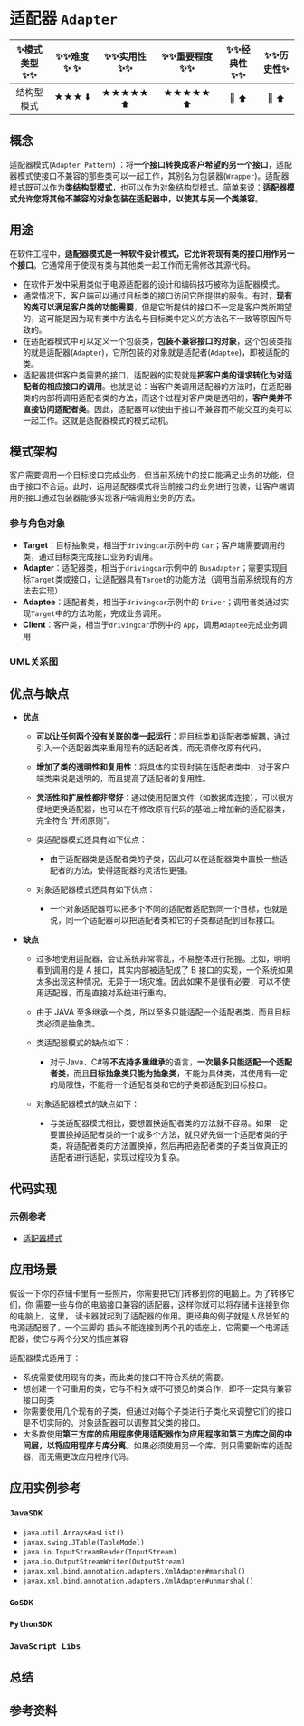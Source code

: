 # 适配器 `Adapter`

| :sparkles:模式类型:sparkles::sparkles:|:sparkles::sparkles:难度:sparkles:  :sparkles: | :sparkles::sparkles:实用性:sparkles::sparkles: | :sparkles::sparkles:重要程度:sparkles::sparkles: |  :sparkles::sparkles:经典性:sparkles::sparkles: | :sparkles::sparkles:历史性:sparkles: |
| :----------------------------------------: | :-----------------------------------------------: | :-------------------------------------------------: | :----------------------------------------------------: | :--------------------------------------------------: | :--------------------------------------: |
|                   结构型模式                         |                ★★★ :arrow_down:                 |                  ★★★★★ :arrow_up:                   |                    ★★★★★ :arrow_up:                    |              :green_heart:  :arrow_up:               |        :green_heart:  :arrow_up:         |

## 概念
适配器模式(`Adapter Pattern`) ：将**一个接口转换成客户希望的另一个接口**，适配器模式使接口不兼容的那些类可以一起工作，其别名为包装器(`Wrapper`)。适配器模式既可以作为**类结构型模式**，也可以作为对象结构型模式。简单来说：**适配器模式允许您将其他不兼容的对象包装在适配器中，以使其与另一个类兼容**。

## 用途
在软件工程中，**适配器模式是一种软件设计模式，它允许将现有类的接口用作另一个接口**。它通常用于使现有类与其他类一起工作而无需修改其源代码。

+ 在软件开发中采用类似于电源适配器的设计和编码技巧被称为适配器模式。
+ 通常情况下，客户端可以通过目标类的接口访问它所提供的服务。有时，**现有的类可以满足客户类的功能需要**，但是它所提供的接口不一定是客户类所期望的，这可能是因为现有类中方法名与目标类中定义的方法名不一致等原因所导致的。
+ 在适配器模式中可以定义一个包装类，**包装不兼容接口的对象**，这个包装类指的就是适配器(`Adapter`)，它所包装的对象就是适配者(`Adaptee`)，即被适配的类。
+ 适配器提供客户类需要的接口，适配器的实现就是**把客户类的请求转化为对适配者的相应接口的调用**。也就是说：当客户类调用适配器的方法时，在适配器类的内部将调用适配者类的方法，而这个过程对客户类是透明的，**客户类并不直接访问适配者类**。因此，适配器可以使由于接口不兼容而不能交互的类可以一起工作。这就是适配器模式的模式动机。

## 模式架构
客户需要调用一个目标接口完成业务，但当前系统中的接口能满足业务的功能，但由于接口不合适。此时，运用适配器模式将当前接口的业务进行包装，让客户端调用的接口通过包装器能够实现客户端调用业务的方法。

### 参与角色对象
+ **Target**：目标抽象类，相当于`drivingcar`示例中的 `Car`；客户端需要调用的类，通过目标类完成接口业务的调用。
+ **Adapter**：适配器类，相当于`drivingcar`示例中的 `BusAdapter`；需要实现目标`Target`类或接口，让适配器具有`Target`的功能方法（调用当前系统现有的方法去实现）
+ **Adaptee**：适配者类，相当于`drivingcar`示例中的 `Driver`；调用者类通过实现`Target`中的方法功能，完成业务调用。
+ **Client**：客户类，相当于`drivingcar`示例中的 `App`，调用`Adaptee`完成业务调用


### UML关系图



## 优点与缺点

+ **优点**
	- **可以让任何两个没有关联的类一起运行**：将目标类和适配者类解耦，通过引入一个适配器类来重用现有的适配者类，而无须修改原有代码。
	- **增加了类的透明性和复用性**：将具体的实现封装在适配者类中，对于客户端类来说是透明的，而且提高了适配者的复用性。
	- **灵活性和扩展性都非常好**：通过使用配置文件（如数据库连接），可以很方便地更换适配器，也可以在不修改原有代码的基础上增加新的适配器类，完全符合“开闭原则”。
	
	- 类适配器模式还具有如下优点：
		+ 由于适配器类是适配者类的子类，因此可以在适配器类中置换一些适配者的方法，使得适配器的灵活性更强。
	- 对象适配器模式还具有如下优点：
		+ 一个对象适配器可以把多个不同的适配者适配到同一个目标，也就是说，同一个适配器可以把适配者类和它的子类都适配到目标接口。

+ **缺点**
	- 过多地使用适配器，会让系统非常零乱，不易整体进行把握。比如，明明看到调用的是 A 接口，其实内部被适配成了 B 接口的实现，一个系统如果太多出现这种情况，无异于一场灾难。因此如果不是很有必要，可以不使用适配器，而是直接对系统进行重构。 
	- 由于 JAVA 至多继承一个类，所以至多只能适配一个适配者类，而且目标类必须是抽象类。
	
	- 类适配器模式的缺点如下：
		+ 对于Java、C#等**不支持多重继承**的语言，**一次最多只能适配一个适配者类**，而且**目标抽象类只能为抽象类**，不能为具体类，其使用有一定的局限性，不能将一个适配者类和它的子类都适配到目标接口。
	- 对象适配器模式的缺点如下：
		+ 与类适配器模式相比，要想置换适配者类的方法就不容易。如果一定要置换掉适配者类的一个或多个方法，就只好先做一个适配者类的子类，将适配者类的方法置换掉，然后再把适配者类的子类当做真正的适配者进行适配，实现过程较为复杂。

## 代码实现


### 示例参考
+ [适配器模式](./java/io/github/hooj0/adapter/)

## 应用场景
假设一下你的存储卡里有一些照片，你需要把它们转移到你的电脑上。为了转移它们，你 需要一些与你的电脑接口兼容的适配器，这样你就可以将存储卡连接到你的电脑上。这里， 读卡器就起到了适配器的作用。更经典的例子就是人尽皆知的电源适配器了，一个三脚的 插头不能连接到两个孔的插座上，它需要一个电源适配器，使它与两个分叉的插座兼容

适配器模式适用于：
+ 系统需要使用现有的类，而此类的接口不符合系统的需要。
+ 想创建一个可重用的类，它与不相关或不可预见的类合作，即不一定具有兼容接口的类
+ 你需要使用几个现有的子类，但通过对每个子类进行子类化来调整它们的接口是不切实际的。对象适配器可以调整其父类的接口。
+ 大多数使用**第三方库的应用程序使用适配器作为应用程序和第三方库之间的中间层，以将应用程序与库分离**。如果必须使用另一个库，则只需要新库的适配器，而无需更改应用程序代码。

## 应用实例参考

### `JavaSDK` 
+ `java.util.Arrays#asList()`
+ `javax.swing.JTable(TableModel)`
+ `java.io.InputStreamReader(InputStream)`
+ `java.io.OutputStreamWriter(OutputStream)`
+ `javax.xml.bind.annotation.adapters.XmlAdapter#marshal()`
+ `javax.xml.bind.annotation.adapters.XmlAdapter#unmarshal()`

### `GoSDK`

### `PythonSDK`

### `JavaScript Libs`



## 总结



## 参考资料






